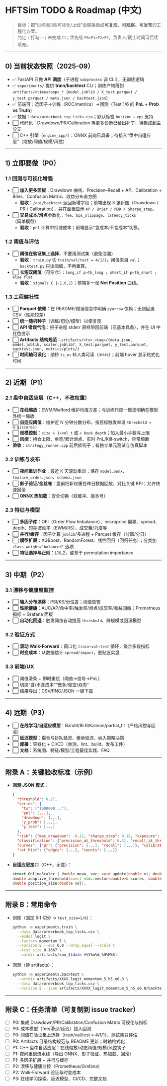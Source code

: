 # HFTSim TODO & Roadmap (中文)

> 目标：把“训练/回测/可视化/上线”全链条做成**可复现、可观察、可发布**的工程化方案。  
> 约定：打勾 `✅` / 未完成 `⬜`；优先级 `P0>P1>P2>P3`。负责人/截止时间可后续填充。

---

## 0) 当前状态快照（2025-09）

- ✅ FastAPI 只做 **API 调度**（子进程 `subprocess` 调 CLI），无训练逻辑
- ✅ `experiments/` 提供 **train/backtest** CLI；训练产物落到 `artifacts/<timestamp>_*`（`model.joblib / X_test.parquet / y_test.parquet / meta.json / backtest.json`）
- ✅ 前端可：选因子→训练（ROC/metrics）→回测（Test 1/6 的 **PnL** + **Prob vs Truth**）
- ✅ 数据：`data/orderbook_top_ticks.csv`；默认标签 `horizon` + `eps` 支持
- ⬜ 代码化：Drawdown/PR/Calibration 等更多诊断已给出补丁，待集成到主分支
- ⬜ C++ 引擎（`engine_cpp/`）：ONNX 前向已具备；待接入“盘中自适应层”（缩放/阈值/规模/风控）

---

## 1) 立即要做（P0）

### 1.1 回测与可视化增强
- ⬜ **加入更多面板**：Drawdown 曲线、Precision–Recall + AP、Calibration + Brier、Confusion Matrix、收益分布直方图  
  - **验收**：`/api/backtest` 返回新增字段；前端出现 3 张新图（Drawdown / PR / Calibration），并在面板显示 `AP / Brier / MDD / Sharpe_step`。
- ⬜ **交易成本/滑点**参数化：`fee`、`bps_slippage`、`latency_ticks`（简单模型）  
  - **验收**：`pnl` 计算中扣减成本；前端显示“含成本/不含成本”切换。

### 1.2 阈值与评估
- ⬜ **阈值在验证集上选择**，不要用测试集（避免泄漏）  
  - **验收**：`train.py` 切 `train/val/test = 4/1/1`，阈值来自 `val`；`backtest.py` 只读阈值，不再重算。
- ⬜ **长短双阈值**（可空仓）：`long_if p>th_long ; short_if p<th_short ; else flat`  
  - **验收**：`signals ∈ {-1,0,1}`；前端多一张 **Net Position** 曲线。

### 1.3 工程健壮性
- ⬜ **Parquet 依赖**：在 README/错误信息中明确 `pyarrow` 依赖；无则回退 CSV（性能较差）  
- ⬜ **统一随机种子**（训练/切分/模型）以便复现  
- ⬜ **API 错误气泡**：把子进程 stderr 原样带回前端（已基本具备），并在 UI 中红色提示  
- ⬜ **Artifacts 结构规范**：`artifacts/<ts>_<tag>/{meta.json, model.joblib, scaler.joblib?, X_test.parquet, y_test.parquet, backtest.json, metrics/plots/}`  
- ⬜ **时间轴可读化**：纳秒 `ts_ns` 转人类可读（ms/s）；前端 hover 显示格式化时间

---

## 2) 近期（P1）

### 2.1 盘中自适应层（C++，不改权重）
- ⬜ **在线缩放**：EWM/Welford 维护均值方差；与训练尺度一致或明确在模型外统一缩放  
- ⬜ **自适应阈值**：维护近 N 分钟分数分布，按目标触发率设 `threshold = Q_q(scores)`  
- ⬜ **规模控制**：`size ∝ 1/vol_t` 或 `∝ book_depth`；加入最小手数与上限  
- ⬜ **风控**：持仓上限、单笔/累计滑点、实时 PnL/Kill-switch，异常熔断  
- **验收**：`strategy_runner.cpp` 前后插钩子；有独立单元测试与仿真脚本

### 2.2 训练与发布
- ⬜ **夜间重训作业**：最近 K 天滚动重训；保存 `model.onnx`、`feature_order.json`、`schema.json`  
- ⬜ **影子验证/金丝雀**：盘前把新权重在昨日数据回放，对比关键 KPI；允许快速回滚  
- ⬜ **ONNX 热加载**：安全切换（双缓冲、版本号）

### 2.3 特征与模型
- ⬜ **多因子库**：OFI（Order Flow Imbalance）、microprice 偏移、spread、depth、短期波动率（EWM/RS）、成交量/力度等  
- ⬜ **并行/缓存**：因子计算 `joblib`/多进程 + Parquet 缓存（分窗/分日）  
- ⬜ **模型扩展**：XGBoost、RandomForest、线性回归（回归任务）；分类加 `class_weight="balanced"` 选项  
- ⬜ **特征选择与正则**：L1/L2，或基于 permutation importance

---

## 3) 中期（P2）

### 3.1 漂移与健康度监控
- ⬜ **输入分布漂移**：PSI/KS/分位差；阈值告警  
- ⬜ **性能健康**：AUC/AP/命中率/触发率/滑点/成交率/收益回撤；Prometheus 指标 + Grafana 面板  
- ⬜ **自动化回退**：触发阈值自动提高 `threshold`、降规模或回滚模型

### 3.2 验证方式
- ⬜ **滚动 Walk-Forward**：窗口化 `train→val→test` 循环，聚合多段指标  
- ⬜ **时变成本**：从数据估计 `spread/impact`，更贴近实盘

### 3.3 前端/UX
- ⬜ 阈值滑条 + 即时重绘（阈值→信号→PnL）  
- ⬜ 切换“含/不含成本”“做多/做空/双向”  
- ⬜ 结果导出：CSV/PNG/JSON 一键下载

---

## 4) 远期（P3）

- ⬜ **在线学习/自适应模型**：Bandit/BLR/Kalman/partial_fit（严格风控与回滚）  
- ⬜ **延迟模型**：撮合与排队延迟、撤单延迟，纳入策略决策  
- ⬜ **部署**：容器化 + CI/CD（单测、lint、build、发布工件）  
- ⬜ **文档**：系统图、特征/模型/工程最佳实践、FAQ

---

## 附录 A：关键验收标准（示例）

- **回测 JSON 模式**：  
  ```json
  {
    "threshold": 0.27,
    "series": {
      "ts": ["1600000..."],
      "pnl": [...],
      "drawdown": [...],
      "y_prob": [...],
      "y_test": [...]
    },
    "risk": {"max_drawdown": -0.12, "sharpe_step": 0.18, "exposure": 0.42, "turnover": 85},
    "classification": {"precision_at_threshold": 0.31, "recall_at_threshold": 0.22, "f1_at_threshold": 0.26, "average_precision": 0.34, "brier": 0.24},
    "curves": {"pr": {"precision": [...], "recall": [...]}, "calibration": {"mean_pred": [...], "frac_pos": [...]}},
    "ret_hist": {"edges": [...], "counts": [...]}
  }
  ```

- **自适应层接口**（C++，示意）：  
  ```cpp
  struct OnlineScaler { double mean, var; void update(double x); double transform(double x) const; };
  double adaptive_threshold(const std::vector<double>& scores, double q);
  double position_size(double vol);
  ```

---

## 附录 B：常用命令

- 训练（固定 5:1 切分 → `test_size=1/6`）：  
  ```bash
  python -m experiments.train \
    --data data/orderbook_top_ticks.csv \
    --model logit \
    --factors momentum_5 \
    --horizon 5 --eps 0.0 --drop_equal --scale \
    --test_size 0.1667 \
    --outdir artifacts/run_$(date +%Y%m%d_%H%M%S)
  ```

- 回测（读 artifacts）：  
  ```bash
  python -m experiments.backtest \
    --artdir artifacts/XXXX_logit_momentum_5_h5_e0.0 \
    --data data/orderbook_top_ticks.csv \
    --horizon 5 --json artifacts/XXXX_logit_momentum_5_h5_e0.0/backtest.json
  ```

---

## 附录 C：任务清单（可复制到 issue tracker）

- [ ] P0: 集成 Drawdown/PR/Calibration/Confusion Matrix 可视化与指标
- [ ] P0: 成本模型（fee/滑点/延迟）接入回测
- [ ] P0: 阈值在验证集上选择（train/val/test = 4/1/1），测试集只评估
- [ ] P0: Artifacts 目录结构规范与 README 更新；时轴格式化
- [ ] P1: C++ 盘中自适应层：在线缩放/动态阈值/规模/风控钩子
- [ ] P1: 夜间重训流水线（导出 ONNX、影子验证、热加载、回滚）
- [ ] P1: 多因子扩展 + 并行与缓存
- [ ] P2: 漂移与健康监控（Prometheus/Grafana）
- [ ] P2: Walk-Forward 验证与时变成本
- [ ] P3: 在线学习探索、延迟模型、CI/CD、完整文档

